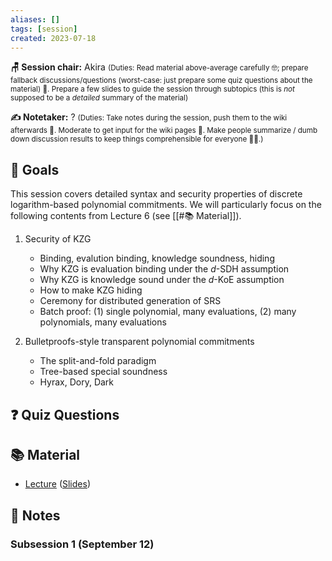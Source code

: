```yaml
---
aliases: []
tags: [session]
created: 2023-07-18
---
```


**🪑 Session chair:** Akira
<small>(Duties: Read material above-average carefully 🤓; prepare fallback discussions/questions (worst-case: just prepare some quiz questions about the material) 🙋. Prepare a few slides to guide the session through subtopics (this is <i>not</i> supposed to be a <i>detailed</i> summary of the material)</small>

**✍️ Notetaker:** ?
<small>(Duties: Take notes during the session, push them to the wiki afterwards 📝. Moderate to get input for the wiki pages 🧠. Make people summarize / dumb down discussion results to keep things comprehensible for everyone 🧑‍⚖️.)</small>

## 🎯 Goals
This session covers detailed syntax and security properties of discrete logarithm-based polynomial commitments. We will particularly focus on the following contents from Lecture 6 (see [[#📚 Material]]). 

1. Security of KZG
    - Binding, evalution binding, knowledge soundness, hiding
    - Why KZG is evaluation binding under the $d$-SDH assumption
    - Why KZG is knowledge sound under the $d$-KoE assumption
    - How to make KZG hiding
    - Ceremony for distributed generation of SRS
    - Batch proof: (1) single polynomial, many evaluations, (2) many polynomials, many evaluations

2. Bulletproofs-style transparent polynomial commitments
    - The split-and-fold paradigm
    - Tree-based special soundness
    - Hyrax, Dory, Dark

## ❓ Quiz Questions


## 📚 Material
- [Lecture](https://youtu.be/WyT5KkKBJUw) ([Slides](https://zk-learning.org/assets/lecture6.pdf))

## 📝 Notes
### Subsession 1 (September 12)
